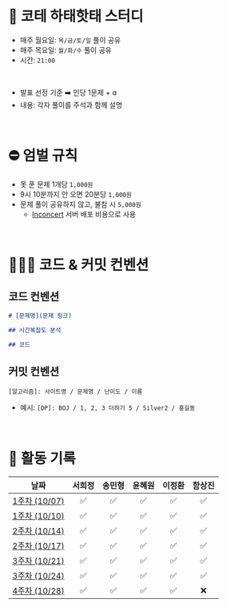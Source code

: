 # 📢 코테 하태핫태 스터디
- 매주 월요일: `목/금/토/일` 풀이 공유
- 매주 목요일: `월/화/수` 풀이 공유
- 시간: `21:00`

<br>

- 발표 선정 기준 ➡️ 인당 1문제 + ɑ
- 내용: 각자 풀이를 주석과 함께 설명

<br>

# ⛔️ 엄벌 규칙
- 못 푼 문제 1개당 `1,000원`
- 9시 10분까지 안 오면 20분당 `1,000원`
- 문제 풀이 공유하지 않고, 불참 시 `5,000원`
  - [Inconcert](https://github.com/hamsangjin/InConcert) 서버 배포 비용으로 사용

<br>

# 🧑🏻‍💻 코드 & 커밋 컨벤션

## 코드 컨벤션
```markdown
# [문제명](문제 링크)

## 시간복잡도 분석

## 코드

```

## 커밋 컨벤션
```
[알고리즘]: 사이트명 / 문제명 / 난이도 / 이름
```
- 예시: `[DP]: BOJ / 1, 2, 3 더하기 5 / Silver2 / 홍길동`

<br>

# 📆 활동 기록

<div align="center">
  
|                                                      날짜                                                       | 서희정 | 송민형 | 윤혜원 | 이정환 | 함상진 |
|:-------------------------------------------------------------------------------------------------------------:| :---: | :---: | :---: | :---: |:--:| 
| [1주차 (10/07)](https://github.com/hamsangjin/CodingTest_Study/tree/main/1%EC%A3%BC%EC%B0%A8%20(2024-10)/10_07) | ✅ | ✅ | ✅ | ✅ |  ✅ |
| [1주차 (10/10)](https://github.com/hamsangjin/CodingTest_Study/tree/main/1%EC%A3%BC%EC%B0%A8%20(2024-10)/10_10) | ✅ | ✅ | ✅ | ✅ |  ✅ |
| [2주차 (10/14)](https://github.com/hamsangjin/CodingTest_Study/tree/main/2%EC%A3%BC%EC%B0%A8%20(2024-10)/10_14) | ✅ | ✅ | ✅ | ✅ |  ✅ |
| [2주차 (10/17)](https://github.com/hamsangjin/CodingTest_Study/tree/main/2%EC%A3%BC%EC%B0%A8%20(2024-10)/10_17) | ✅ | ✅ | ✅ | ✅ |  ✅ |
| [3주차 (10/21)](https://github.com/hamsangjin/CodingTest_Study/tree/main/3%EC%A3%BC%EC%B0%A8%20(2024-10)/10_21) | ✅ | ✅ | ✅ | ✅ |  ✅ |
| [3주차 (10/24)](https://github.com/hamsangjin/CodingTest_Study/tree/main/3%EC%A3%BC%EC%B0%A8%20(2024-10)/10_24) | ✅ | ✅ | ✅ | ✅ |  ✅ |
| [4주차 (10/28)](https://github.com/hamsangjin/CodingTest_Study/tree/main/4%EC%A3%BC%EC%B0%A8%20(2024-10)/10_28) | ✅ | ✅ | ✅ | ✅ |  ❌ |
</div>

